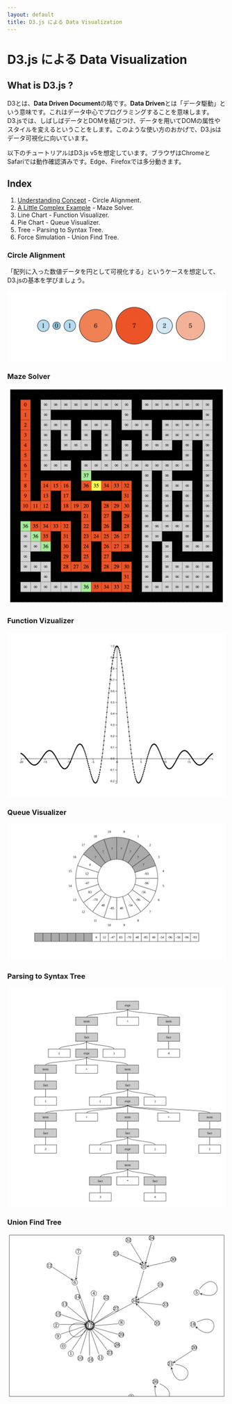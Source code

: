 ```yaml
---
layout: default
title: D3.js による Data Visualization
---
```


# D3.js による Data Visualization

## What is D3.js ?


D3とは、**Data Driven Document**の略です。**Data Driven**とは「データ駆動」という意味です。これはデータ中心でプログラミングすることを意味します。D3.jsでは、しばしばデータとDOMを結びつけ、データを用いてDOMの属性やスタイルを変えるということをします。このような使い方のおかげで、D3.jsはデータ可視化に向いています。

以下のチュートリアルはD3.js v5を想定しています。ブラウザはChromeとSafariでは動作確認済みです。Edge、Firefoxでは多分動きます。

## Index

1. [Understanding Concept](./Part01) - Circle Alignment.
2. [A Little Complex Example](./Part02) - Maze Solver.
3. Line Chart - Function Visualizer.
4. Pie Chart - Queue Visualizer.
5. Tree - Parsing to Syntax Tree.
6. Force Simulation - Union Find Tree.



### Circle Alignment

「配列に入った数値データを円として可視化する」というケースを想定して、D3.jsの基本を学びましょう。

![center](img/circle_alignment.png)


### Maze Solver

![center w:500px](img/maze.png)


### Function Vizualizer

![center w:700px](img/sinc.svg)



### Queue Visualizer

![center](img/queue.svg)




### Parsing to Syntax Tree

![bg right:60% contain](img/parser.svg)




### Union Find Tree

![center w:700px](img/unionfind.png)
